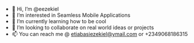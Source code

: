 - 👋 Hi, I’m @eezekiel
- 👀 I’m interested in Seamless Mobile Applications
- 🌱 I’m currently learning how  to be cool
- 💞️ I’m looking to collaborate on real world ideas or projects
- 📫 You can reach me @ etiabasiezekiel@ymail.com or +2349068186315

<!---
eezekiel/eezekiel is a ✨ special ✨ repository because its `README.md` (this file) appears on your GitHub profile.
You can click the Preview link to take a look at your changes.
--->
